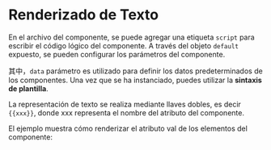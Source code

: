 # Renderizado de Texto

En el archivo del componente, se puede agregar una etiqueta `script` para escribir el código lógico del componente. A través del objeto `default` expuesto, se pueden configurar los parámetros del componente.

其中，`data` parámetro es utilizado para definir los datos predeterminados de los componentes. Una vez que se ha instanciado, puedes utilizar la **sintaxis de plantilla**.

La representación de texto se realiza mediante llaves dobles, es decir `{{xxx}}`, donde xxx representa el nombre del atributo del componente.

El ejemplo muestra cómo renderizar el atributo val de los elementos del componente:

<a href="../../publics/examples/render-text/demo.html" preview demo></a>
<a href="../../publics/examples/render-text/text-demo.html" main demo></a>

